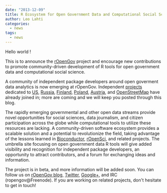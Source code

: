 ```yaml
---
date: "2013-12-09"
title: R Ecosystem for Open Government Data and Computational Social Science 
author: Leo Lahti
categories:
  - news
tags:
  - news
---
```


Hello world !

This is to announce the [rOpenGov](http://ropengov.github.io) project and encourage new contributions to promote community-driven development of R tools for open government data and computational social science.

A community of independent package developers around open goverment data analytics is now emerging at rOpenGov. Independent [projects](http://ropengov.github.io/projects/) dedicated to [US](https://github.com/rOpenGov/govdat), [Russia](http://markuskainu.fi/rustfare/index.html), [Finland](http://louhos.github.io/sorvi/), [Poland](http://smarterpoland.pl), [Austria](https://github.com/skasberger/grazwahl2012), and [OpenStreetMap](http://osmar.r-forge.r-project.org/) have already joined in; more are coming and we will keep you posted through this blog.

The rapidly emerging governmental and other open data streams provide novel opportunities for social sciences, data journalism, and citizen participation across the globe while computational tools to utilize these resources are lacking.  A community-driven software ecosystem provides a scalable solution and a potential to revolutionize the field, taking advantage of the lessons learned in [Bioconductor](http://www.bioconductor.org), [rOpenSci](http://ropensci.org), and related projects. The umbrella site focusing on open government data R tools will give added visibility and recognition for independent package developers, an opportunity to attract contributors, and a forum for exchanging ideas and information.

The project is in beta, and more information will be added soon.  You can follow us on [rOpenGov blog](http://ropengov.github.io/), [Twitter](https://twitter.com/ropengov), [Google+](https://plus.google.com/u/0/communities/108289259916380218460), and IRC (ropengov@Freenode). If you are working on related projects, don't hesitate to get in touch!

